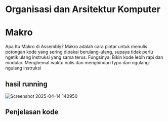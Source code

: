# Organisasi dan Arsitektur Komputer
# Makro
Apa Itu Makro di Assembly?
Makro adalah cara pintar untuk menulis potongan kode yang sering dipakai berulang-ulang, supaya tidak perlu ngetik ulang instruksi yang sama terus.
  Fungsinya:
Bikin kode lebih rapi dan modular.
Menghemat waktu nulis dan menghindari typo dari ngulang-ngulang instruksi

## hasil running
![Screenshot 2025-04-14 140950](https://github.com/user-attachments/assets/1a1045d5-a6fb-4f01-a669-d6d60c26fd2c)

## Penjelasan kode



